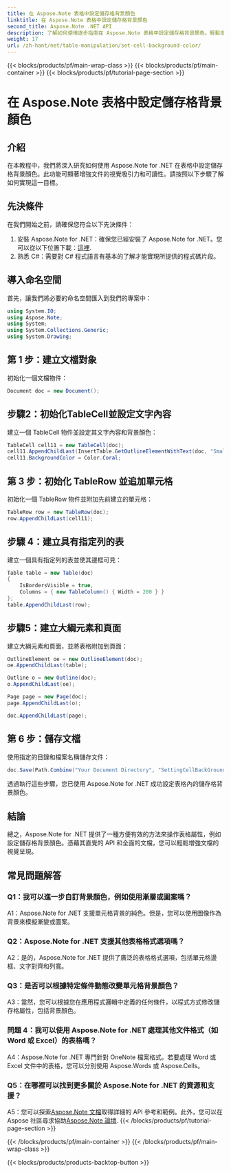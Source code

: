```yaml
---
title: 在 Aspose.Note 表格中設定儲存格背景顏色
linktitle: 在 Aspose.Note 表格中設定儲存格背景顏色
second_title: Aspose.Note .NET API
description: 了解如何使用逐步指南在 Aspose.Note 表格中設定儲存格背景顏色。輕鬆增強文件視覺效果。
weight: 17
url: /zh-hant/net/table-manipulation/set-cell-background-color/
---
```


{{< blocks/products/pf/main-wrap-class >}}
{{< blocks/products/pf/main-container >}}
{{< blocks/products/pf/tutorial-page-section >}}

# 在 Aspose.Note 表格中設定儲存格背景顏色

## 介紹

在本教程中，我們將深入研究如何使用 Aspose.Note for .NET 在表格中設定儲存格背景顏色。此功能可顯著增強文件的視覺吸引力和可讀性。請按照以下步驟了解如何實現這一目標。

## 先決條件

在我們開始之前，請確保您符合以下先決條件：

1. 安裝 Aspose.Note for .NET：確保您已經安裝了 Aspose.Note for .NET。您可以從以下位置下載：[這裡](https://releases.aspose.com/note/net/).
2. 熟悉 C#：需要對 C# 程式語言有基本的了解才能實現所提供的程式碼片段。

## 導入命名空間

首先，讓我們將必要的命名空間匯入到我們的專案中：

```csharp
using System.IO;
using Aspose.Note;
using System;
using System.Collections.Generic;
using System.Drawing;
```

## 第 1 步：建立文檔對象

初始化一個文檔物件：

```csharp
Document doc = new Document();
```

## 步驟2：初始化TableCell並設定文字內容

建立一個 TableCell 物件並設定其文字內容和背景顏色：

```csharp
TableCell cell11 = new TableCell(doc);
cell11.AppendChildLast(InsertTable.GetOutlineElementWithText(doc, "Small text"));
cell11.BackgroundColor = Color.Coral;
```

## 第 3 步：初始化 TableRow 並追加單元格

初始化一個 TableRow 物件並附加先前建立的單元格：

```csharp
TableRow row = new TableRow(doc);
row.AppendChildLast(cell11);
```

## 步驟 4：建立具有指定列的表

建立一個具有指定列的表並使其邊框可見：

```csharp
Table table = new Table(doc)
{
    IsBordersVisible = true,
    Columns = { new TableColumn() { Width = 200 } }
};
table.AppendChildLast(row);
```

## 步驟5：建立大綱元素和頁面

建立大綱元素和頁面，並將表格附加到頁面：

```csharp
OutlineElement oe = new OutlineElement(doc);
oe.AppendChildLast(table);

Outline o = new Outline(doc);
o.AppendChildLast(oe);

Page page = new Page(doc);
page.AppendChildLast(o);

doc.AppendChildLast(page);
```

## 第 6 步：儲存文檔

使用指定的目錄和檔案名稱儲存文件：

```csharp
doc.Save(Path.Combine("Your Document Directory", "SettingCellBackGroundColor.pdf"));
```

透過執行這些步驟，您已使用 Aspose.Note for .NET 成功設定表格內的儲存格背景顏色。

## 結論

總之，Aspose.Note for .NET 提供了一種方便有效的方法來操作表格屬性，例如設定儲存格背景顏色。憑藉其直覺的 API 和全面的文檔，您可以輕鬆增強文檔的視覺呈現。

## 常見問題解答

### Q1：我可以進一步自訂背景顏色，例如使用漸層或圖案嗎？

A1：Aspose.Note for .NET 支援單元格背景的純色。但是，您可以使用圖像作為背景來模擬漸變或圖案。

### Q2：Aspose.Note for .NET 支援其他表格格式選項嗎？

A2：是的，Aspose.Note for .NET 提供了廣泛的表格格式選項，包括單元格邊框、文字對齊和列寬。

### Q3：是否可以根據特定條件動態改變單元格背景顏色？

A3：當然，您可以根據您在應用程式邏輯中定義的任何條件，以程式方式修改儲存格屬性，包括背景顏色。

### 問題 4：我可以使用 Aspose.Note for .NET 處理其他文件格式（如 Word 或 Excel）的表格嗎？

A4：Aspose.Note for .NET 專門針對 OneNote 檔案格式。若要處理 Word 或 Excel 文件中的表格，您可以分別使用 Aspose.Words 或 Aspose.Cells。

### Q5：在哪裡可以找到更多關於 Aspose.Note for .NET 的資源和支援？

 A5：您可以探索[Aspose.Note 文檔](https://reference.aspose.com/note/net/)取得詳細的 API 參考和範例。此外，您可以在 Aspose 社區尋求協助[Aspose.Note 論壇](https://forum.aspose.com/c/note/28).
{{< /blocks/products/pf/tutorial-page-section >}}

{{< /blocks/products/pf/main-container >}}
{{< /blocks/products/pf/main-wrap-class >}}

{{< blocks/products/products-backtop-button >}}
